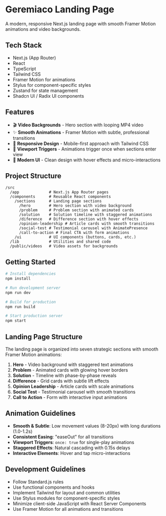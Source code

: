 # Geremiaco Landing Page

A modern, responsive Next.js landing page with smooth Framer Motion animations and video backgrounds.

## Tech Stack

- Next.js (App Router)
- React
- TypeScript
- Tailwind CSS
- Framer Motion for animations
- Stylus for component-specific styles
- Zustand for state management
- Shadcn UI / Radix UI components

## Features

- 🎬 **Video Backgrounds** - Hero section with looping MP4 video
- ✨ **Smooth Animations** - Framer Motion with subtle, professional transitions
- 📱 **Responsive Design** - Mobile-first approach with Tailwind CSS
- 🎯 **Viewport Triggers** - Animations trigger once when sections enter view
- 🎨 **Modern UI** - Clean design with hover effects and micro-interactions

## Project Structure

```
/src
  /app             # Next.js App Router pages
  /components      # Reusable React components
    /sections      # Landing page sections
      /hero        # Hero section with video background
      /problem     # Problem section with animated cards
      /solution    # Solution timeline with staggered animations
      /diference   # Difference section with hover effects
      /opinion-leadership # Article cards with smooth transitions
      /social-test # Testimonial carousel with AnimatePresence
      /call-to-action # Final CTA with form animations
    /ui            # UI components (buttons, cards, etc.)
  /lib             # Utilities and shared code
  /public/videos   # Video assets for backgrounds
```

## Getting Started

```bash
# Install dependencies
npm install

# Run development server
npm run dev

# Build for production
npm run build

# Start production server
npm start
```

## Landing Page Structure

The landing page is organized into seven strategic sections with smooth Framer Motion animations:

1. **Hero** - Video background with staggered text animations
2. **Problem** - Animated cards with glowing hover borders
3. **Solution** - Timeline with phase-by-phase reveals
4. **Difference** - Grid cards with subtle lift effects
5. **Opinion Leadership** - Article cards with scale animations
6. **Social Test** - Testimonial carousel with smooth transitions
7. **Call to Action** - Form with interactive input animations

## Animation Guidelines

- **Smooth & Subtle**: Low movement values (8-20px) with long durations (1.0-1.2s)
- **Consistent Easing**: "easeOut" for all transitions
- **Viewport Triggers**: `once: true` for single-play animations
- **Staggered Effects**: Natural cascading with 0.15s delays
- **Interactive Elements**: Hover and tap micro-interactions

## Development Guidelines

- Follow Standard.js rules
- Use functional components and hooks
- Implement Tailwind for layout and common utilities
- Use Stylus modules for component-specific styles
- Minimize client-side JavaScript with React Server Components
- Use Framer Motion for all animations and transitions
